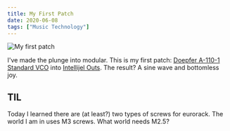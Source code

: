 ```yaml
---
title: My First Patch
date: 2020-06-08
tags: ["Music Technology"]
---
```


![My first patch](/rm_ation/images/my-first-patch.jpg)

I've made the plunge into modular.<!--x--> This is my first patch: [Doepfer A-110-1 Standard VCO](http://www.doepfer.de/home_e.htm) into [Intellijel Outs](https://intellijel.com/shop/eurorack/outs/). The result? A sine wave and bottomless joy.

## TIL

Today I learned there are (at least?) two types of screws for eurorack. The world I am in uses M3 screws. What world needs M2.5?
